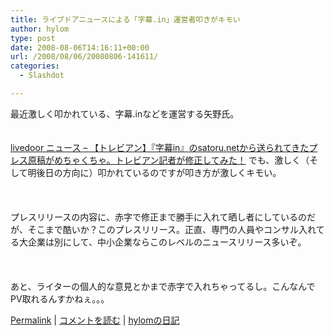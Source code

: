 ```yaml
---
title: ライブドアニュースによる「字幕.in」運営者叩きがキモい
author: hylom
type: post
date: 2008-08-06T14:16:11+00:00
url: /2008/08/06/20080806-141611/
categories:
  - Slashdot

---
```

最近激しく叩かれている、字幕.inなどを運営する矢野氏。  
</br>   
  [livedoor ニュース &#8211; 【トレビアン】『字幕in』のsatoru.netから送られてきたプレス原稿がめちゃくちゃ。トレビアン記者が修正してみた！][1] でも、激しく（そして明後日の方向に）叩かれているのですが叩き方が激しくキモい。</br>  
</br>   
プレスリリースの内容に、赤字で修正まで勝手に入れて晒し者にしているのだが、そこまで酷いか？このプレスリリース。正直、専門の人員やコンサル入れてる大企業は別にして、中小企業ならこのレベルのニュースリリース多いぞ。</br>  
</br>   
あと、ライターの個人的な意見とかまで赤字で入れちゃってるし。こんなんでPV取れるんすかねぇ。。。 

   [Permalink][2] |    [コメントを読む][3] |    [hylomの日記][4] 

</br>

 [1]: http://news.livedoor.com/article/detail/3261473/
 [2]: http://slashdot.jp/~hylom/journal/448365
 [3]: http://slashdot.jp/~hylom/journal/448365#acomments
 [4]: http://slashdot.jp/~hylom/journal/